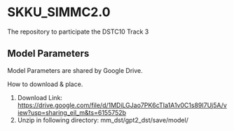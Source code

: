 # SKKU_SIMMC2.0
The repository to participate the DSTC10 Track 3

## Model Parameters
Model Parameters are shared by Google Drive.

How to download & place.
1. Download Link: https://drive.google.com/file/d/1MDiLGJao7PK6cTIa1A1v0C1s89I7Uj5A/view?usp=sharing_eil_m&ts=6155752b
2. Unzip in following directory:
  mm_dst/gpt2_dst/save/model/
